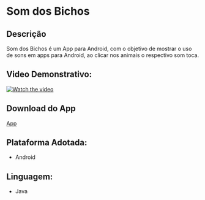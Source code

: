 # Som dos Bichos

## Descrição
Som dos Bichos é um App para Android, com o objetivo de mostrar o uso de sons em apps para Android, ao clicar nos animais o respectivo som toca.

## Video Demonstrativo:
[![Watch the video](https://i.imgur.com/vKb2F1B.png)](https://youtu.be/iQ09Y5rEzkw)

## Download do App
[App](https://drive.google.com/file/d/1jV85wnCP8E8eNkJvEUOLL_o8u-71YT08/view?usp=sharing)

## Plataforma Adotada: 
  - Android

## Linguagem: 
  - Java
